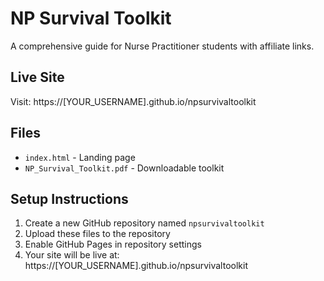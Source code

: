 # NP Survival Toolkit

A comprehensive guide for Nurse Practitioner students with affiliate links.

## Live Site
Visit: https://[YOUR_USERNAME].github.io/npsurvivaltoolkit

## Files
- `index.html` - Landing page
- `NP_Survival_Toolkit.pdf` - Downloadable toolkit

## Setup Instructions
1. Create a new GitHub repository named `npsurvivaltoolkit`
2. Upload these files to the repository
3. Enable GitHub Pages in repository settings
4. Your site will be live at: https://[YOUR_USERNAME].github.io/npsurvivaltoolkit

